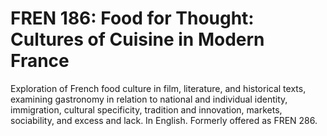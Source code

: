 # FREN 186: Food for Thought: Cultures of Cuisine in Modern France

Exploration of French food culture in film, literature, and historical texts, examining gastronomy in relation to national and individual identity, immigration, cultural specificity, tradition and innovation, markets, sociability, and excess and lack. In English. Formerly offered as FREN 286.